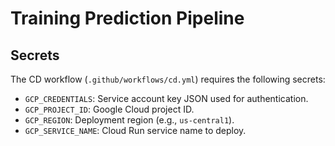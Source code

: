 # Training Prediction Pipeline

## Secrets

The CD workflow (`.github/workflows/cd.yml`) requires the following secrets:

- `GCP_CREDENTIALS`: Service account key JSON used for authentication.
- `GCP_PROJECT_ID`: Google Cloud project ID.
- `GCP_REGION`: Deployment region (e.g., `us-central1`).
- `GCP_SERVICE_NAME`: Cloud Run service name to deploy.
